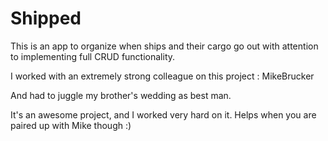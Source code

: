 # Shipped

This is an app to organize when ships and their cargo go out with 
attention to implementing full CRUD functionality.

I worked with an extremely strong colleague on this 
project : MikeBrucker

And had to juggle my brother's wedding as best man.

It's an awesome project, and I worked very
hard on it.  Helps when you are paired up with
Mike though :)
